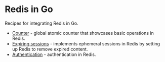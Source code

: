 # Redis in Go

Recipes for integrating Redis in Go.

* [Counter](counter) - global atomic counter that showcases basic operations in Redis.
* [Expiring sessions](sessions) - implements ephemeral sessions in Redis by setting up Redis to remove expired content.
* [Authentication](auth) - authentication in Redis.
